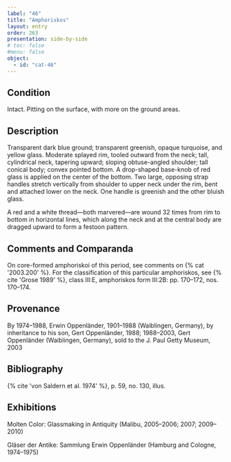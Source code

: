 ```yaml
---
label: "46"
title: "Amphoriskos"
layout: entry
order: 263
presentation: side-by-side
# toc: false
#menu: false 
object:
  - id: "cat-46"
---
```


## Condition

Intact. Pitting on the surface, with more on the ground areas.

## Description

Transparent dark blue ground; transparent greenish, opaque turquoise, and yellow glass. Moderate splayed rim, tooled outward from the neck; tall, cylindrical neck, tapering upward; sloping obtuse-angled shoulder; tall conical body; convex pointed bottom. A drop-shaped base-knob of red glass is applied on the center of the bottom. Two large, opposing strap handles stretch vertically from shoulder to upper neck under the rim, bent and attached lower on the neck. One handle is greenish and the other bluish glass.

A red and a white thread—both marvered—are wound 32 times from rim to bottom in horizontal lines, which along the neck and at the central body are dragged upward to form a festoon pattern.

## Comments and Comparanda

On core-formed amphoriskoi of this period, see comments on {% cat '2003.200' %}. For the classification of this particular amphoriskos, see {% cite 'Grose 1989' %}, class III:E, amphoriskos form III:2B: pp. 170–172, nos. 170–174.

## Provenance

By 1974–1988, Erwin Oppenländer, 1901–1988 (Waiblingen, Germany), by inheritance to his son, Gert Oppenländer, 1988; 1988–2003, Gert Oppenländer (Waiblingen, Germany), sold to the J. Paul Getty Museum, 2003

## Bibliography

{% cite 'von Saldern et al. 1974' %}, p. 59, no. 130, illus.

## Exhibitions

Molten Color: Glassmaking in Antiquity (Malibu, 2005–2006; 2007; 2009–2010)

Gläser der Antike: Sammlung Erwin Oppenländer (Hamburg and Cologne, 1974–1975)